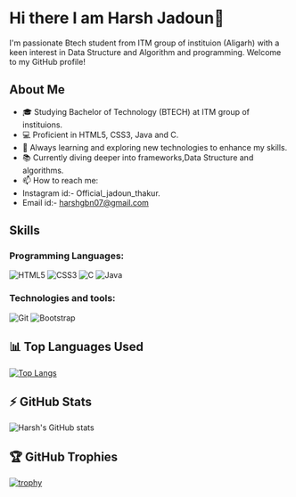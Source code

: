 # Hi there I am Harsh Jadoun👋

I'm passionate Btech student from ITM group of instituion (Aligarh) with a keen interest in Data Structure and Algorithm and programming. Welcome to my GitHub profile!

## About Me

-  🎓 Studying Bachelor of Technology (BTECH) at ITM group of instituions.
- 💻 Proficient in HTML5, CSS3, Java and C.
- 🌱 Always learning and exploring new technologies to enhance my skills.
- 📚 Currently diving deeper into frameworks,Data Structure and algorithms.
- 📫 How to reach me: 
- Instagram id:- Official_jadoun_thakur.
- Email id:- harshgbn07@gmail.com

## Skills
### Programming Languages:
![HTML5](https://img.shields.io/badge/HTML5-E34F26?style=for-the-badge&logo=html5&logoColor=white) 
![CSS3](https://img.shields.io/badge/CSS3-1572B6?style=for-the-badge&logo=css3&logoColor=white)
![C](https://img.shields.io/badge/C-00599C?style=for-the-badge&logo=c&logoColor=white) 
![Java](https://img.shields.io/badge/Java-ED8B00?style=for-the-badge&logo=java&logoColor=white)

### Technologies and tools: 
![Git](https://img.shields.io/badge/Git-F05032?style=for-the-badge&logo=git&logoColor=white)
![Bootstrap](https://img.shields.io/badge/Bootstrap-563D7C?style=for-the-badge&logo=bootstrap&logoColor=white) 

## 📊 Top Languages Used 
[![Top Langs](https://github-readme-stats.vercel.app/api/top-langs/?username=Harsh-jadoun&layout=compact&theme=tokyonight)](https://github.com/Harsh-jadoun)

## ⚡ GitHub Stats 
![Harsh's GitHub stats](https://github-readme-stats.vercel.app/api?username=Harsh-jadoun&show_icons=true&theme=tokyonight)

## 🏆 GitHub Trophies 
[![trophy](https://github-profile-trophy.vercel.app/?username=Harsh-jadoun&theme=monokai&margin-w=10&row=2&column=3)](https://github.com/Harsh-jadoun)
